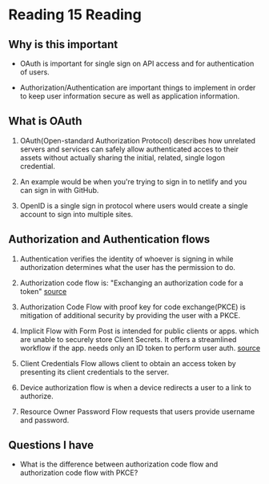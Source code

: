 # Reading 15 Reading

## Why is this important

- OAuth is important for single sign on API access and for authentication of users.

- Authorization/Authentication are important things to implement in order to keep user information secure as well as application information.

## What is OAuth 

1. OAuth(Open-standard Authorization Protocol) describes how unrelated servers and services can safely allow authenticated acces to their assets without actually sharing the initial, related, single logon credential.

2. An example would be when you're trying to sign in to netlify and you can sign in with GitHub.

3. OpenID is a single sign in protocol where users would create a single account to sign into multiple sites.

## Authorization and Authentication flows

1. Authentication verifies the identity of whoever is signing in while authorization determines what the user has the permission to do.

2. Authorization code flow is: "Exchanging an authorization code for a token" [source](https://auth0.com/docs/get-started/authentication-and-authorization-flow)

3. Authorization Code Flow with proof key for code exchange(PKCE) is mitigation of additional security by providing the user with a PKCE.

4. Implicit Flow with Form Post is intended for public clients or apps. which are unable to securely store Client Secrets.  It offers a streamlined workflow if the app. needs only an ID token to perform user auth. [source](https://auth0.com/docs/get-started/authentication-and-authorization-flow)

5. Client Credentials Flow allows client to obtain an access token by presenting its client credentials to the server.

6. Device authorization flow is when a device redirects a user to a link to authorize.

7. Resource Owner Password Flow requests that users provide username and password. 

## Questions I have

- What is the difference between authorization code flow and authorization code flow with PKCE?